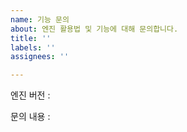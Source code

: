 ```yaml
---
name: 기능 문의
about: 엔진 활용법 및 기능에 대해 문의합니다.
title: ''
labels: ''
assignees: ''

---
```


엔진 버전
:

문의 내용
:
